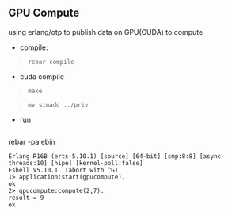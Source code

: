 ## GPU Compute

using erlang/otp to publish data on GPU(CUDA) to compute

* compile:

> `rebar compile`

* cuda compile

> `make`

> `mv simadd ../priv`

* run

> ```
rebar -pa ebin

    Erlang R16B (erts-5.10.1) [source] [64-bit] [smp:8:8] [async-threads:10] [hipe] [kernel-poll:false]
    Eshell V5.10.1  (abort with ^G)
    1> application:start(gpucompute).
    ok
    2> gpucompute:compute(2,7).
    result = 9
    ok
  ```

